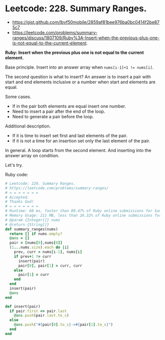 # Leetcode: 228. Summary Ranges.

- https://gist.github.com/lbvf50mobile/2859af81bee976ba0bc0414f2be875c7
- https://leetcode.com/problems/summary-ranges/discuss/1807109/Ruby%3A-Insert-when-the-previous-plus-one-is-not-equal-to-the-current-element.

**Ruby: Insert when the previous plus one is not equal to the current element.**

Base principle. Insert into an answer array when `nums[i-1]+1 != nums[i]`.  

The second question is what to insert? An answer is to insert a pair with start and end elements inclusive or a number when start and elements are equal.  

Some cases.  
- If in the pair both elements are equal insert one number.
- Need to insert a pair after the end of the loop.
- Need to generate a pair before the loop.

Additional description.
- If it is time to insert set first and last elements of the pair.
- If it is not a time for an insertion set only the last element of the pair.

In general. 
A loop starts from the second element. And inserting into the answer array on condition.

Let's try.

Ruby code:
```Ruby
# Leetcode: 228. Summary Ranges.
# https://leetcode.com/problems/summary-ranges/
# = = = = = = =
# Accepted.
# Thanks God!
# = = = = = = =
# Runtime: 68 ms, faster than 89.47% of Ruby online submissions for Summary Ranges.
# Memory Usage: 211 MB, less than 26.32% of Ruby online submissions for Summary Ranges.
# @param {Integer[]} nums
# @return {String[]}
def summary_ranges(nums)
  return [] if nums.empty?
  @ans = []
  pair = [nums[0],nums[0]]
  (1...nums.size).each do |i|
    prev, curr = nums[i-1], nums[i]
    if prev+1 != curr
      insert(pair)
      pair[0], pair[1] = curr, curr
    else
      pair[1] = curr
    end
  end
  insert(pair)
  @ans
end

def insert(pair)
  if pair.first == pair.last
    @ans.push(pair.last.to_s)
  else
    @ans.push("#{pair[0].to_s}->#{pair[1].to_s}")
  end
end

```
